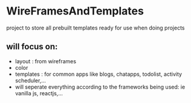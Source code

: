 # WireFramesAndTemplates
project to store all prebuilt templates ready for use when doing projects

## will focus on:

- layout : from wireframes
- color
- templates : for common apps like blogs, chatapps, todolist, activity scheduler,...
- will seperate everything according to the frameworks being used: ie vanilla js, reactjs,...
